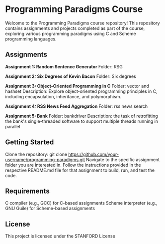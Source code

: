# Programming Paradigms Course
Welcome to the Programming Paradigms course repository! This repository contains assignments and projects completed as part of the course, exploring various programming paradigms using C and Scheme programming languages.

## Assignments
**Assignment 1: Random Sentence Generator**
Folder: RSG

**Assignment 2: Six Degrees of Kevin Bacon**
Folder: Six degrees

**Assignment 3: Object-Oriented Programming in C**
Folder: vector and hashset
Description: Explore object-oriented programming principles in C, including encapsulation, inheritance, and polymorphism.

**Assignment 4: RSS News Feed Aggregation**
Folder: rss news search

**Assignment 5: Bank**
Folder: bankdriver
Description: the task of retrofitting the bank's single-threaded software to support multiple threads running in parallel



## Getting Started
Clone the repository: git clone https://github.com/your-username/programming-paradigms.git
Navigate to the specific assignment folder you are interested in.
Follow the instructions provided in the respective README.md file for that assignment to build, run, and test the code.
## Requirements
C compiler (e.g., GCC) for C-based assignments
Scheme interpreter (e.g., GNU Guile) for Scheme-based assignments

## License
This project is licensed under the STANFORD License
